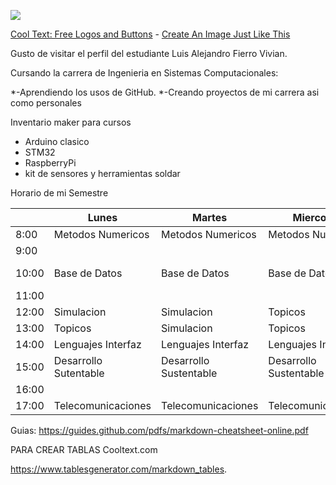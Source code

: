 ![](https://images.cooltext.com/5548657.png)


<a href="https://cooltext.com">Cool Text: Free Logos and Buttons</a> - <a href="https://cooltext.com/Edit-Logo?LogoID=3915907223">Create An Image Just Like This</a>




Gusto de visitar el perfil del estudiante Luis Alejandro Fierro Vivian.

Cursando la carrera de Ingenieria en Sistemas Computacionales:

*-Aprendiendo los usos de GitHub.
*-Creando proyectos de mi carrera asi como personales




Inventario maker para cursos
- Arduino clasico
- STM32
- RaspberryPi 
- kit de sensores y herramientas soldar



Horario de mi Semestre

|       | Lunes                 | Martes                 | Miercoles              | Jueves                 | Viernes               |
|-------|-----------------------|------------------------|------------------------|------------------------|-----------------------|
| 8:00  | Metodos Numericos     | Metodos  Numericos     | Metodos Numericos      | Metodos Numericos      |                       |
| 9:00  |                       |                        |                        |                        |                       |
| 10:00 | Base de Datos         | Base de  Datos         | Base de  Datos         | Base de  Datos         | Base de  Datos        |
| 11:00 |                       |                        |                        |                        |                       |
| 12:00 | Simulacion            | Simulacion             | Topicos                | Simulacion             | Topicos               |
| 13:00 | Topicos               | Simulacion             | Topicos                | Simulacion             | Topicos               |
| 14:00 | Lenguajes Interfaz    | Lenguajes Interfaz     | Lenguajes Interfaz     | Lenguajes Interfaz     |                       |
| 15:00 | Desarrollo Sutentable | Desarrollo Sustentable | Desarrollo Sustentable | Desarrollo Sustentable | Desarrollo Sustenable |
| 16:00 |                       |                        |                        |                        |                       |
| 17:00 | Telecomunicaciones    | Telecomunicaciones     | Telecomunicaciones     | Telecomunicaciones     |                       |

Guias:
https://guides.github.com/pdfs/markdown-cheatsheet-online.pdf

PARA CREAR TABLAS
Cooltext.com

https://www.tablesgenerator.com/markdown_tables.
